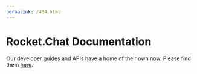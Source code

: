 ```yaml
---
permalink: /404.html
---
```


# Rocket.Chat Documentation

Our developer guides and APIs have a home of their own now. Please find them [here](https://developer.rocket.chat/).
